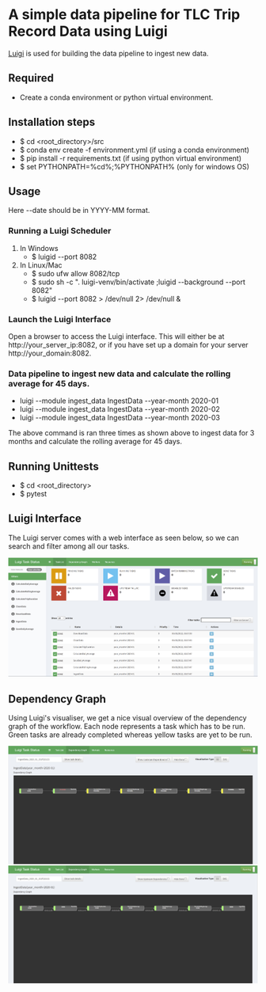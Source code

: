 # A simple data pipeline for TLC Trip Record Data using Luigi

[Luigi](https://github.com/spotify/luigi) is used for building the data pipeline to ingest new data.

## Required

- Create a conda environment or python virtual environment.

## Installation steps

- $ cd <root_directory>/src
- $ conda env create -f environment.yml (if using a conda environment)
- $ pip install -r requirements.txt (if using python virtual environment)
- $ set PYTHONPATH=%cd%;%PYTHONPATH% (only for windows OS)

## Usage

Here --date should be in YYYY-MM format.

### Running a Luigi Scheduler

1. In Windows
    - $ luigid --port 8082
2. In Linux/Mac
    - $ sudo ufw allow 8082/tcp
    - $ sudo sh -c ". luigi-venv/bin/activate ;luigid --background --port 8082"
    - $ luigid --port 8082 > /dev/null 2> /dev/null &

### Launch the Luigi Interface

Open a browser to access the Luigi interface. This will either be at http://your_server_ip:8082, or if you have set up a domain for your server http://your_domain:8082. 

### Data pipeline to ingest new data and calculate the rolling average for 45 days.

- luigi --module ingest_data IngestData --year-month 2020-01
- luigi --module ingest_data IngestData --year-month 2020-02
- luigi --module ingest_data IngestData --year-month 2020-03

 The above command is ran three times as shown above to ingest data for 3 months and calculate the rolling average for 45 days. 

## Running Unittests

- $ cd <root_directory>
- $ pytest

## Luigi Interface 

The Luigi server comes with a web interface as seen below, so we can search and filter among all our tasks.

![Screenshot](interface_images/luigi3.PNG)

## Dependency Graph

Using Luigi's visualiser, we get a nice visual overview of the dependency graph of the workflow. Each node represents a task which has to be run. Green tasks are already completed whereas yellow tasks are yet to be run. 

![Screenshot](interface_images/luigi1.PNG)
![Screenshot](interface_images/luigi2.PNG)
